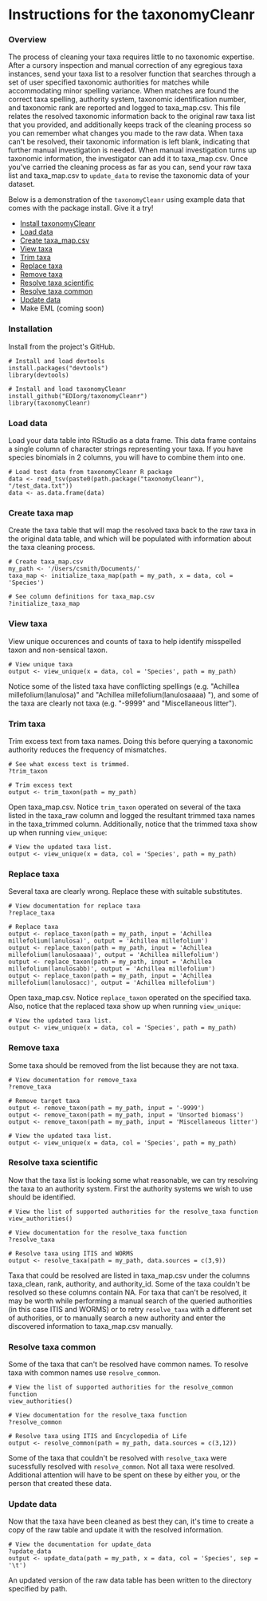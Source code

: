 # Instructions for the taxonomyCleanr

### Overview

The process of cleaning your taxa requires little to no taxonomic expertise. After a cursory inspection and manual correction of any egregious taxa instances, send your taxa list to a resolver function that searches through a set of user specified taxonomic authorities for matches while accommodating minor spelling variance. When matches are found the correct taxa spelling, authority system, taxonomic identification number, and taxonomic rank are reported and logged to taxa_map.csv. This file relates the resolved taxonomic information back to the original raw taxa list that you provided, and additionally keeps track of the cleaning process so you can remember what changes you made to the raw data. When taxa can't be resolved, their taxonomic information is left blank, indicating that further manual investigation is needed. When manual investigation turns up taxonomic information, the investigator can add it to taxa_map.csv. Once you've carried the cleaning process as far as you can, send your raw taxa list and taxa_map.csv to `update_data` to revise the taxonomic data of your dataset.

Below is a demonstration of the `taxonomyCleanr` using example data that comes with the package install. Give it a try!

* [Install taxonomyCleanr](#installation)
* [Load data](#load-data)
* [Create taxa_map.csv](#create-taxa-map)
* [View taxa](#view-taxa)
* [Trim taxa](#trim-taxa)
* [Replace taxa](#replace-taxa)
* [Remove taxa](#remove-taxa)
* [Resolve taxa scientific](#resolve-taxa-scientific) 
* [Resolve taxa common](#resolve-taxa-common)
* [Update data](#update-data)
* Make EML (coming soon)


### Installation
Install from the project's GitHub.

```
# Install and load devtools
install.packages("devtools")
library(devtools)

# Install and load taxonomyCleanr
install_github("EDIorg/taxonomyCleanr")
library(taxonomyCleanr)
```

### Load data
Load your data table into RStudio as a data frame. This data frame contains a single column of character strings representing your taxa. If you have species binomials in 2 columns, you will have to combine them into one.

```
# Load test data from taxonomyCleanr R package
data <- read_tsv(paste0(path.package("taxonomyCleanr"), "/test_data.txt"))
data <- as.data.frame(data)

```

### Create taxa map
Create the taxa table that will map the resolved taxa back to the raw taxa in the original data table, and which will be populated with information about the taxa cleaning process.

```
# Create taxa_map.csv
my_path <- '/Users/csmith/Documents/'
taxa_map <- initialize_taxa_map(path = my_path, x = data, col = 'Species')

# See column definitions for taxa_map.csv
?initialize_taxa_map
```

### View taxa
View unique occurences and counts of taxa to help identify misspelled taxon and non-sensical taxon.

```
# View unique taxa
output <- view_unique(x = data, col = 'Species', path = my_path)
```

Notice some of the listed taxa have conflicting spellings (e.g. "Achillea millefolium(lanulosa)" and "Achillea millefolium(lanulosaaaa)
"), and some of the taxa are clearly not taxa (e.g. "-9999" and "Miscellaneous litter").

### Trim taxa
Trim excess text from taxa names. Doing this before querying a taxonomic authority reduces the frequency of mismatches.

```
# See what excess text is trimmed.
?trim_taxon

# Trim excess text
output <- trim_taxon(path = my_path)
```

Open taxa_map.csv. Notice `trim_taxon` operated on several of the taxa listed in the taxa_raw column and logged the resultant trimmed taxa names in the taxa_trimmed column. Additionally, notice that the trimmed taxa show up when running `view_unique`:

```
# View the updated taxa list.
output <- view_unique(x = data, col = 'Species', path = my_path)
```

### Replace taxa
Several taxa are clearly wrong. Replace these with suitable substitutes.

```
# View documentation for replace taxa
?replace_taxa

# Replace taxa
output <- replace_taxon(path = my_path, input = 'Achillea millefolium(lanulosa)', output = 'Achillea millefolium')
output <- replace_taxon(path = my_path, input = 'Achillea millefolium(lanulosaaaa)', output = 'Achillea millefolium')
output <- replace_taxon(path = my_path, input = 'Achillea millefolium(lanulosabb)', output = 'Achillea millefolium')
output <- replace_taxon(path = my_path, input = 'Achillea millefolium(lanulosacc)', output = 'Achillea millefolium')
```

Open taxa_map.csv. Notice `replace_taxon` operated on the specified taxa. Also, notice that the replaced taxa show up when running `view_unique`:

```
# View the updated taxa list.
output <- view_unique(x = data, col = 'Species', path = my_path)
```

### Remove taxa
Some taxa should be removed from the list because they are not taxa.

```
# View documentation for remove_taxa
?remove_taxa

# Remove target taxa
output <- remove_taxon(path = my_path, input = '-9999')
output <- remove_taxon(path = my_path, input = 'Unsorted biomass')
output <- remove_taxon(path = my_path, input = 'Miscellaneous litter')

# View the updated taxa list.
output <- view_unique(x = data, col = 'Species', path = my_path)
```

### Resolve taxa scientific
Now that the taxa list is looking some what reasonable, we can try resolving the taxa to an authority system. First the authority systems we wish to use should be identified.

```
# View the list of supported authorities for the resolve_taxa function
view_authorities()

# View documentation for the resolve_taxa function
?resolve_taxa

# Resolve taxa using ITIS and WORMS
output <- resolve_taxa(path = my_path, data.sources = c(3,9))
```
Taxa that could be resolved are listed in taxa_map.csv under the columns taxa_clean, rank, authority, and authority_id. Some of the taxa couldn't be resolved so these columns contain NA. For taxa that can't be resolved, it may be worth while performing a manual search of the queried authorities (in this case ITIS and WORMS) or to retry `resolve_taxa` with a different set of authorities, or to manually search a new authority and enter the discovered information to taxa_map.csv manually.

### Resolve taxa common
Some of the taxa that can't be resolved have common names. To resolve taxa with common names use `resolve_common`.

```
# View the list of supported authorities for the resolve_common function
view_authorities()

# View documentation for the resolve_taxa function
?resolve_common

# Resolve taxa using ITIS and Encyclopedia of Life
output <- resolve_common(path = my_path, data.sources = c(3,12))
```
Some of the taxa that couldn't be resolved with `resolve_taxa` were sucessfully resolved with `resolve_common`. Not all taxa were resolved. Additional attention will have to be spent on these by either you, or the person that created these data.

### Update data
Now that the taxa have been cleaned as best they can, it's time to create a copy of the raw table and update it with the resolved information.

```
# View the documentation for update_data
?update_data
output <- update_data(path = my_path, x = data, col = 'Species', sep = '\t')
```

An updated version of the raw data table has been written to the directory specified by path.

